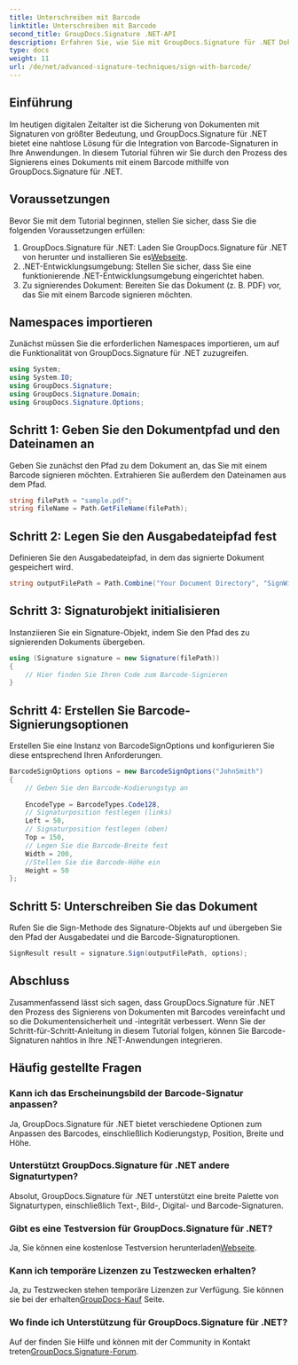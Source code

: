 ```yaml
---
title: Unterschreiben mit Barcode
linktitle: Unterschreiben mit Barcode
second_title: GroupDocs.Signature .NET-API
description: Erfahren Sie, wie Sie mit GroupDocs.Signature für .NET Dokumente mit Barcode signieren. Befolgen Sie unsere Schritt-für-Schritt-Anleitung für eine nahtlose Integration.
type: docs
weight: 11
url: /de/net/advanced-signature-techniques/sign-with-barcode/
---
```

## Einführung
Im heutigen digitalen Zeitalter ist die Sicherung von Dokumenten mit Signaturen von größter Bedeutung, und GroupDocs.Signature für .NET bietet eine nahtlose Lösung für die Integration von Barcode-Signaturen in Ihre Anwendungen. In diesem Tutorial führen wir Sie durch den Prozess des Signierens eines Dokuments mit einem Barcode mithilfe von GroupDocs.Signature für .NET.
## Voraussetzungen
Bevor Sie mit dem Tutorial beginnen, stellen Sie sicher, dass Sie die folgenden Voraussetzungen erfüllen:
1.  GroupDocs.Signature für .NET: Laden Sie GroupDocs.Signature für .NET von herunter und installieren Sie es[Webseite](https://releases.groupdocs.com/signature/net/).
2. .NET-Entwicklungsumgebung: Stellen Sie sicher, dass Sie eine funktionierende .NET-Entwicklungsumgebung eingerichtet haben.
3. Zu signierendes Dokument: Bereiten Sie das Dokument (z. B. PDF) vor, das Sie mit einem Barcode signieren möchten.

## Namespaces importieren
Zunächst müssen Sie die erforderlichen Namespaces importieren, um auf die Funktionalität von GroupDocs.Signature für .NET zuzugreifen.
```csharp
using System;
using System.IO;
using GroupDocs.Signature;
using GroupDocs.Signature.Domain;
using GroupDocs.Signature.Options;
```
## Schritt 1: Geben Sie den Dokumentpfad und den Dateinamen an
Geben Sie zunächst den Pfad zu dem Dokument an, das Sie mit einem Barcode signieren möchten. Extrahieren Sie außerdem den Dateinamen aus dem Pfad.
```csharp
string filePath = "sample.pdf";
string fileName = Path.GetFileName(filePath);
```
## Schritt 2: Legen Sie den Ausgabedateipfad fest
Definieren Sie den Ausgabedateipfad, in dem das signierte Dokument gespeichert wird.
```csharp
string outputFilePath = Path.Combine("Your Document Directory", "SignWithBarcode", fileName);
```
## Schritt 3: Signaturobjekt initialisieren
Instanziieren Sie ein Signature-Objekt, indem Sie den Pfad des zu signierenden Dokuments übergeben.
```csharp
using (Signature signature = new Signature(filePath))
{
    // Hier finden Sie Ihren Code zum Barcode-Signieren
}
```
## Schritt 4: Erstellen Sie Barcode-Signierungsoptionen
Erstellen Sie eine Instanz von BarcodeSignOptions und konfigurieren Sie diese entsprechend Ihren Anforderungen.
```csharp
BarcodeSignOptions options = new BarcodeSignOptions("JohnSmith")
{
	// Geben Sie den Barcode-Kodierungstyp an
	
    EncodeType = BarcodeTypes.Code128,
    // Signaturposition festlegen (links)
	Left = 50,
	// Signaturposition festlegen (oben)
    Top = 150,
	// Legen Sie die Barcode-Breite fest
    Width = 200,
	//Stellen Sie die Barcode-Höhe ein
    Height = 50
};
```
## Schritt 5: Unterschreiben Sie das Dokument
Rufen Sie die Sign-Methode des Signature-Objekts auf und übergeben Sie den Pfad der Ausgabedatei und die Barcode-Signaturoptionen.
```csharp
SignResult result = signature.Sign(outputFilePath, options);
```

## Abschluss
Zusammenfassend lässt sich sagen, dass GroupDocs.Signature für .NET den Prozess des Signierens von Dokumenten mit Barcodes vereinfacht und so die Dokumentensicherheit und -integrität verbessert. Wenn Sie der Schritt-für-Schritt-Anleitung in diesem Tutorial folgen, können Sie Barcode-Signaturen nahtlos in Ihre .NET-Anwendungen integrieren.
## Häufig gestellte Fragen
### Kann ich das Erscheinungsbild der Barcode-Signatur anpassen?
Ja, GroupDocs.Signature für .NET bietet verschiedene Optionen zum Anpassen des Barcodes, einschließlich Kodierungstyp, Position, Breite und Höhe.
### Unterstützt GroupDocs.Signature für .NET andere Signaturtypen?
Absolut, GroupDocs.Signature für .NET unterstützt eine breite Palette von Signaturtypen, einschließlich Text-, Bild-, Digital- und Barcode-Signaturen.
### Gibt es eine Testversion für GroupDocs.Signature für .NET?
 Ja, Sie können eine kostenlose Testversion herunterladen[Webseite](https://releases.groupdocs.com/).
### Kann ich temporäre Lizenzen zu Testzwecken erhalten?
Ja, zu Testzwecken stehen temporäre Lizenzen zur Verfügung. Sie können sie bei der erhalten[GroupDocs-Kauf](https://purchase.groupdocs.com/temporary-license/) Seite.
### Wo finde ich Unterstützung für GroupDocs.Signature für .NET?
 Auf der finden Sie Hilfe und können mit der Community in Kontakt treten[GroupDocs.Signature-Forum](https://forum.groupdocs.com/c/signature/13).